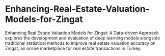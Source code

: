 # Enhancing-Real-Estate-Valuation-Models-for-Zingat
Enhancing Real Estate Valuation Models for Zingat: A Data-driven Approach explores the development and evaluation of deep learning models alongside traditional statistical methods to improve real estate valuation accuracy on Zingat, an online marketplace for real estate transactions in Turkey.
